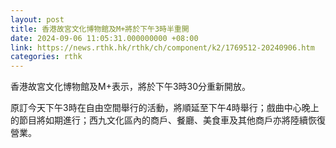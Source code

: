 ```yaml
---
layout: post
title: 香港故宮文化博物館及M+將於下午3時半重開
date: 2024-09-06 11:05:31.000000000 +08:00
link: https://news.rthk.hk/rthk/ch/component/k2/1769512-20240906.htm
categories: rthk
---
```


香港故宮文化博物館及M+表示，將於下午3時30分重新開放。

原訂今天下午3時在自由空間舉行的活動，將順延至下午4時舉行；戲曲中心晚上的節目將如期進行；西九文化區內的商戶、餐廳、美食車及其他商戶亦將陸續恢復營業。
